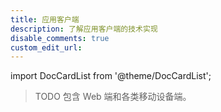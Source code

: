 ```yaml
---
title: 应用客户端
description: 了解应用客户端的技术实现
disable_comments: true
custom_edit_url:
---
```


import DocCardList from '@theme/DocCardList';

> TODO 包含 Web 端和各类移动设备端。

<DocCardList />
